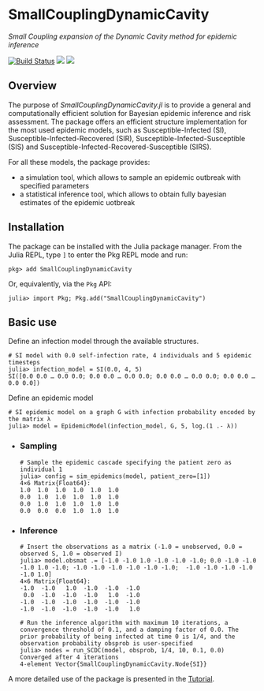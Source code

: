 # SmallCouplingDynamicCavity

*Small Coupling expansion of the Dynamic Cavity method for epidemic inference*

[![Build Status](https://github.com/Mattiatarabolo/SmallCouplingDynamicCavity.jl/actions/workflows/CI.yml/badge.svg?branch=main)](https://github.com/Mattiatarabolo/SmallCouplingDynamicCavity.jl/actions/workflows/CI.yml?query=branch%3Amain)
[![](https://img.shields.io/badge/docs-stable-blue.svg)](https://MattiaTarabolo.github.io/SmallCouplingDynamicCavity.jl/stable)
[![](https://img.shields.io/badge/docs-dev-blue.svg)](https://MattiaTarabolo.github.io/SmallCouplingDynamicCavity.jl/dev)
<!---[![codecov.io](http://codecov.io/github/Mattiatarabolo/SmallCouplingDynamicCavity.jl/coverage.svg?branch=main)](http://codecov.io/github/Mattiatarabolo/SmallCouplingDynamicCavity.jl/coverage.svg?branch=main)--->



## Overview

The purpose of _SmallCouplingDynamicCavity.jl_ is to provide a general and computationally efficient solution for Bayesian epidemic inference and risk assessment. The package offers an efficient structure implementation for the most used epidemic models, such as Susceptible-Infected (SI), Susceptible-Infected-Recovered (SIR), Susceptible-Infected-Susceptible (SIS) and Susceptible-Infected-Recovered-Susceptible (SIRS).

For all these models, the package provides:

- a simulation tool, which allows to sample an epidemic outbreak with specified parameters
- a statistical inference tool, which allows to obtain fully bayesian estimates of the epidemic uotbreak

## Installation

The package can be installed with the Julia package manager.
From the Julia REPL, type `]` to enter the Pkg REPL mode and run:

```julia-repl
pkg> add SmallCouplingDynamicCavity
```

Or, equivalently, via the `Pkg` API:

```julia-repl
julia> import Pkg; Pkg.add("SmallCouplingDynamicCavity")
```

## Basic use

Define an infection model through the available structures.

```julia-repl
# SI model with 0.0 self-infection rate, 4 individuals and 5 epidemic timesteps
julia> infection_model = SI(0.0, 4, 5)
SI([0.0 0.0 … 0.0 0.0; 0.0 0.0 … 0.0 0.0; 0.0 0.0 … 0.0 0.0; 0.0 0.0 … 0.0 0.0])
```

Define an epidemic model
```julia-repl
# SI epidemic model on a graph G with infection probability encoded by the matrix λ 
julia> model = EpidemicModel(infection_model, G, 5, log.(1 .- λ))
```    

- ### Sampling
    ```julia-repl
    # Sample the epidemic cascade specifying the patient zero as individual 1
    julia> config = sim_epidemics(model, patient_zero=[1])
    4×6 Matrix{Float64}:
    1.0  1.0  1.0  1.0  1.0  1.0
    0.0  1.0  1.0  1.0  1.0  1.0
    0.0  1.0  1.0  1.0  1.0  1.0
    0.0  0.0  0.0  1.0  1.0  1.0
    ```
- ### Inference
    ```julia-repl
    # Insert the observations as a matrix (-1.0 = unobserved, 0.0 = observed S, 1.0 = observed I)
    julia> model.obsmat .= [-1.0 -1.0 1.0 -1.0 -1.0 -1.0; 0.0 -1.0 -1.0 -1.0 1.0 -1.0; -1.0 -1.0 -1.0 -1.0 -1.0 -1.0;  -1.0 -1.0 -1.0 -1.0 -1.0 1.0]
    4×6 Matrix{Float64}:
    -1.0  -1.0   1.0  -1.0  -1.0  -1.0
     0.0  -1.0  -1.0  -1.0   1.0  -1.0
    -1.0  -1.0  -1.0  -1.0  -1.0  -1.0
    -1.0  -1.0  -1.0  -1.0  -1.0   1.0

    # Run the inference algorithm with maximum 10 iterations, a convergence threshold of 0.1, and a damping factor of 0.0. The prior probability of being infected at time 0 is 1/4, and the observation probability obsprob is user-specified
    julia> nodes = run_SCDC(model, obsprob, 1/4, 10, 0.1, 0.0)
    Converged after 4 iterations
    4-element Vector{SmallCouplingDynamicCavity.Node{SI}}
    ```

A more detailed use of the package is presented in the [Tutorial](notebook/Tutorial.ipynb).

